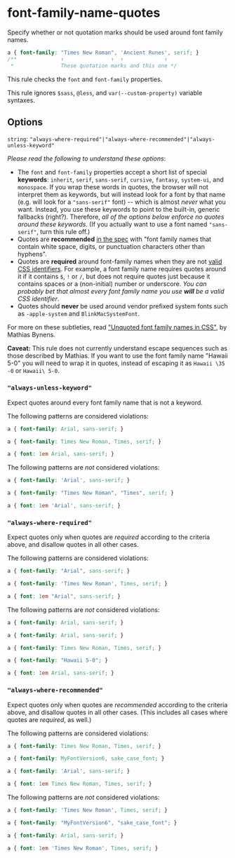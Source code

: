 # font-family-name-quotes

Specify whether or not quotation marks should be used around font family names.

<!-- prettier-ignore -->
```css
a { font-family: "Times New Roman", 'Ancient Runes', serif; }
/**              ↑               ↑  ↑             ↑
 *               These quotation marks and this one */
```

This rule checks the `font` and `font-family` properties.

This rule ignores `$sass`, `@less`, and `var(--custom-property)` variable syntaxes.

## Options

`string`: `"always-where-required"|"always-where-recommended"|"always-unless-keyword"`

_Please read the following to understand these options_:

- The `font` and `font-family` properties accept a short list of special **keywords**: `inherit`, `serif`, `sans-serif`, `cursive`, `fantasy`, `system-ui`, and `monospace`. If you wrap these words in quotes, the browser will not interpret them as keywords, but will instead look for a font by that name (e.g. will look for a `"sans-serif"` font) -- which is almost _never_ what you want. Instead, you use these keywords to point to the built-in, generic fallbacks (right?). Therefore, _all of the options below enforce no quotes around these keywords_. (If you actually want to use a font named `"sans-serif"`, turn this rule off.)
- Quotes are **recommended** [in the spec](https://www.w3.org/TR/CSS2/fonts.html#font-family-prop) with "font family names that contain white space, digits, or punctuation characters other than hyphens".
- Quotes are **required** around font-family names when they are not [valid CSS identifiers](https://www.w3.org/TR/CSS2/syndata.html#value-def-identifier). For example, a font family name requires quotes around it if it contains `$`, `!` or `/`, but does not require quotes just because it contains spaces or a (non-initial) number or underscore. _You can probably bet that almost every font family name you use **will** be a valid CSS identifier_.
- Quotes should **never** be used around vendor prefixed system fonts such as `-apple-system` and `BlinkMacSystemFont`.

For more on these subtleties, read ["Unquoted font family names in CSS"](https://mathiasbynens.be/notes/unquoted-font-family), by Mathias Bynens.

**Caveat:** This rule does not currently understand escape sequences such as those described by Mathias. If you want to use the font family name "Hawaii 5-0" you will need to wrap it in quotes, instead of escaping it as `Hawaii \35 -0` or `Hawaii\ 5-0`.

### `"always-unless-keyword"`

Expect quotes around every font family name that is not a keyword.

The following patterns are considered violations:

<!-- prettier-ignore -->
```css
a { font-family: Arial, sans-serif; }
```

<!-- prettier-ignore -->
```css
a { font-family: Times New Roman, Times, serif; }
```

<!-- prettier-ignore -->
```css
a { font: 1em Arial, sans-serif; }
```

The following patterns are _not_ considered violations:

<!-- prettier-ignore -->
```css
a { font-family: 'Arial', sans-serif; }
```

<!-- prettier-ignore -->
```css
a { font-family: "Times New Roman", "Times", serif; }
```

<!-- prettier-ignore -->
```css
a { font: 1em 'Arial', sans-serif; }
```

### `"always-where-required"`

Expect quotes only when quotes are _required_ according to the criteria above, and disallow quotes in all other cases.

The following patterns are considered violations:

<!-- prettier-ignore -->
```css
a { font-family: "Arial", sans-serif; }
```

<!-- prettier-ignore -->
```css
a { font-family: 'Times New Roman', Times, serif; }
```

<!-- prettier-ignore -->
```css
a { font: 1em "Arial", sans-serif; }
```

The following patterns are _not_ considered violations:

<!-- prettier-ignore -->
```css
a { font-family: Arial, sans-serif; }
```

<!-- prettier-ignore -->
```css
a { font-family: Arial, sans-serif; }
```

<!-- prettier-ignore -->
```css
a { font-family: Times New Roman, Times, serif; }
```

<!-- prettier-ignore -->
```css
a { font-family: "Hawaii 5-0"; }
```

<!-- prettier-ignore -->
```css
a { font: 1em Arial, sans-serif; }
```

### `"always-where-recommended"`

Expect quotes only when quotes are _recommended_ according to the criteria above, and disallow quotes in all other cases. (This includes all cases where quotes are _required_, as well.)

The following patterns are considered violations:

<!-- prettier-ignore -->
```css
a { font-family: Times New Roman, Times, serif; }
```

<!-- prettier-ignore -->
```css
a { font-family: MyFontVersion6, sake_case_font; }
```

<!-- prettier-ignore -->
```css
a { font-family: 'Arial', sans-serif; }
```

<!-- prettier-ignore -->
```css
a { font: 1em Times New Roman, Times, serif; }
```

The following patterns are _not_ considered violations:

<!-- prettier-ignore -->
```css
a { font-family: 'Times New Roman', Times, serif; }
```

<!-- prettier-ignore -->
```css
a { font-family: "MyFontVersion6", "sake_case_font"; }
```

<!-- prettier-ignore -->
```css
a { font-family: Arial, sans-serif; }
```

<!-- prettier-ignore -->
```css
a { font: 1em 'Times New Roman', Times, serif; }
```
